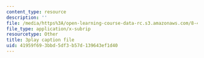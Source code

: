 ```yaml
---
content_type: resource
description: ''
file: /media/https%3A/open-learning-course-data-rc.s3.amazonaws.com/8-422-atomic-and-optical-physics-ii-spring-2013/41959f693bbd5df3b57d139643ef1d40_Ef1eG33K_V0.vtt
file_type: application/x-subrip
resourcetype: Other
title: 3play caption file
uid: 41959f69-3bbd-5df3-b57d-139643ef1d40
---
```

